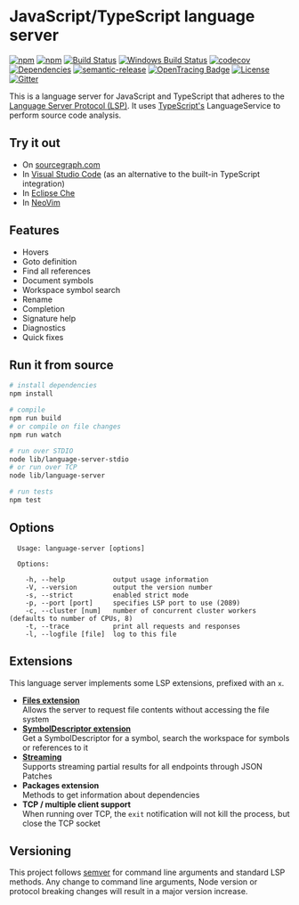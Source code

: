 # JavaScript/TypeScript language server

[![npm](https://img.shields.io/npm/v/javascript-typescript-langserver.svg)](https://www.npmjs.com/package/javascript-typescript-langserver)
[![npm](https://img.shields.io/npm/dm/javascript-typescript-langserver.svg)](https://www.npmjs.com/package/javascript-typescript-langserver)
[![Build Status](https://travis-ci.org/sourcegraph/javascript-typescript-langserver.svg?branch=master)](https://travis-ci.org/sourcegraph/javascript-typescript-langserver)
[![Windows Build Status](https://ci.appveyor.com/api/projects/status/2wj7xe035pm7r76v/branch/master?svg=true
)](https://ci.appveyor.com/project/sourcegraph/javascript-typescript-langserver/branch/master)
[![codecov](https://codecov.io/gh/sourcegraph/javascript-typescript-langserver/branch/master/graph/badge.svg)](https://codecov.io/gh/sourcegraph/javascript-typescript-langserver)
[![Dependencies](https://david-dm.org/sourcegraph/javascript-typescript-langserver.svg)](https://david-dm.org/sourcegraph/javascript-typescript-langserver)
[![semantic-release](https://img.shields.io/badge/%20%20%F0%9F%93%A6%F0%9F%9A%80-semantic--release-e10079.svg)](https://github.com/semantic-release/semantic-release)
[![OpenTracing Badge](https://img.shields.io/badge/OpenTracing-enabled-blue.svg)](http://opentracing.io)
[![License](https://img.shields.io/github/license/sourcegraph/javascript-typescript-langserver.svg)]()
[![Gitter](https://badges.gitter.im/sourcegraph/javascript-typescript-langserver.svg)](https://gitter.im/sourcegraph/javascript-typescript-langserver?utm_source=badge&utm_medium=badge&utm_campaign=pr-badge)

This is a language server for JavaScript and TypeScript that adheres to the [Language Server Protocol (LSP)](https://github.com/Microsoft/language-server-protocol/blob/master/protocol.md). It uses [TypeScript's](http://www.typescriptlang.org/) LanguageService to perform source code analysis.


## Try it out

 - On [sourcegraph.com](https://sourcegraph.com/github.com/sourcegraph/javascript-typescript-langserver/-/blob/src/typescript-service.ts)
 - In [Visual Studio Code](https://github.com/sourcegraph/vscode-javascript-typescript) (as an alternative to the built-in TypeScript integration)
 - In [Eclipse Che](https://eclipse.org/che/)
 - In [NeoVim](https://github.com/autozimu/LanguageClient-neovim)

## Features

 - Hovers
 - Goto definition
 - Find all references
 - Document symbols
 - Workspace symbol search
 - Rename
 - Completion
 - Signature help
 - Diagnostics
 - Quick fixes

## Run it from source

```bash
# install dependencies
npm install

# compile
npm run build
# or compile on file changes
npm run watch

# run over STDIO
node lib/language-server-stdio
# or run over TCP
node lib/language-server

# run tests
npm test
```

## Options

```
  Usage: language-server [options]

  Options:

    -h, --help            output usage information
    -V, --version         output the version number
    -s, --strict          enabled strict mode
    -p, --port [port]     specifies LSP port to use (2089)
    -c, --cluster [num]   number of concurrent cluster workers (defaults to number of CPUs, 8)
    -t, --trace           print all requests and responses
    -l, --logfile [file]  log to this file
```

## Extensions

This language server implements some LSP extensions, prefixed with an `x`.

- **[Files extension](https://github.com/sourcegraph/language-server-protocol/blob/master/extension-files.md)**  
  Allows the server to request file contents without accessing the file system
- **[SymbolDescriptor extension](https://github.com/sourcegraph/language-server-protocol/blob/master/extension-workspace-references.md)**  
  Get a SymbolDescriptor for a symbol, search the workspace for symbols or references to it
- **[Streaming](https://github.com/sourcegraph/language-server-protocol/blob/streaming/protocol.md#partialResult)**  
  Supports streaming partial results for all endpoints through JSON Patches
- **Packages extension**  
  Methods to get information about dependencies
- **TCP / multiple client support**  
  When running over TCP, the `exit` notification will not kill the process, but close the TCP socket

## Versioning

This project follows [semver](http://semver.org/) for command line arguments and standard LSP methods.
Any change to command line arguments, Node version or protocol breaking changes will result in a major version increase.
